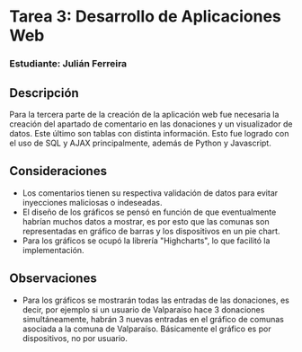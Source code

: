 # Tarea 3: Desarrollo de Aplicaciones Web
### Estudiante: Julián Ferreira

## Descripción
Para la tercera parte de la creación de la aplicación web fue necesaria la creación del apartado de comentario en las donaciones y un visualizador de datos. Este último son tablas con distinta información. Esto fue logrado con el uso de SQL y AJAX principalmente, además de Python y Javascript.

## Consideraciones
- Los comentarios tienen su respectiva validación de datos para evitar inyecciones maliciosas o indeseadas.
- El diseño de los gráficos se pensó en función de que eventualmente habrían muchos datos a mostrar, es por esto que las comunas son representadas en gráfico de barras y los dispositivos en un pie chart.
- Para los gráficos se ocupó la librería "Highcharts", lo que facilitó la implementación.

## Observaciones
- Para los gráficos se mostrarán todas las entradas de las donaciones, es decir, por ejemplo si un usuario de Valparaíso hace 3 donaciones simultáneamente, habrán 3 nuevas entradas en el gráfico de comunas asociada a la comuna de Valparaíso. Básicamente el gráfico es por dispositivos, no por usuario.